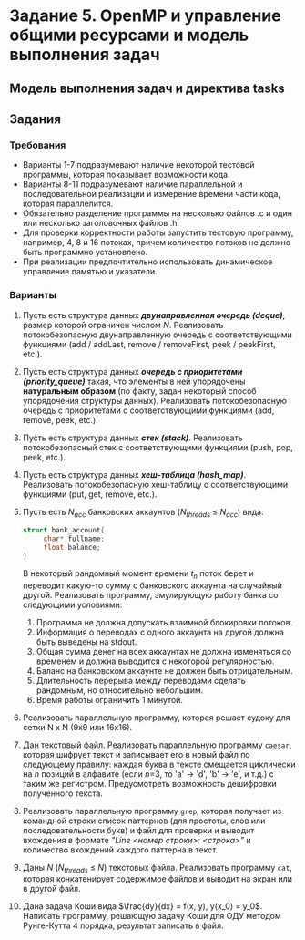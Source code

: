# Задание 5. OpenMP и управление общими ресурсами и модель выполнения задач

## Модель выполнения задач и директива tasks

## Задания

### Требования

+ Варианты 1-7 подразумевают наличие некоторой тестовой программы, которая показывает возможности кода.
+ Варианты 8-11 подразумевают наличие параллельной и последовательной реализации и измерение времени части кода, которая параллелится.
+ Обязательно разделение программы на несколько файлов .c и один или несколько заголовочных файлов .h.
+ Для проверки корректности работы запустить тестовую программу, например, 4, 8 и 16 потоках, причем количество потоков не должно быть программно установлено.
+ При реализации предпочтительно использовать динамическое управление памятью и указатели.

### Варианты

1. Пусть есть структура данных ***двунаправленная очередь (deque)***, размер которой ограничен числом *N*. Реализовать потокобезопасную двунаправленную очередь с соответствующими функциями (add / addLast, remove / removeFirst, peek / peekFirst, etc.).
2. Пусть есть структура данных ***очередь с приоритетами (priority_queue)*** такая, что элементы в ней упорядочены **натуральным образом** (по факту, задан некоторый способ упорядочения структуры данных). Реализовать потокобезопасную очередь с приоритетами с cоответствующими функциями (add, remove, peek, etc.).
3. Пусть есть структура данных ***стек (stack)***. Реализовать потокобезопасный стек с соответствующими функциями (push, pop, peek, etc.).
4. Пусть есть структура данных ***хеш-таблица (hash_map)***. Реализовать потокобезопасную хеш-таблицу с соответствующими функциями (put, get, remove, etc.).
5. Пусть есть *$N_{acc}$* банковских аккаунтов (*$N_{threads}$* $\leq$ *$N_{acc}$*) вида:

   ```c
   struct bank_account{
        char* fullname;
        float balance;
   }
   ```

   В некоторый рандомный момент времени *$t_n$* поток берет и переводит какую-то сумму с банковского аккаунта на случайный другой. Реализовать программу, эмулирующую работу банка со следующими условиями:
   1. Программа не должна допускать взаимной блокировки потоков.
   2. Информация о переводах с одного аккаунта на другой должна быть выведены на stdout.
   3. Общая сумма денег на всех аккаунтах не должна изменяться со временем и должна выводится с некоторой регулярностью.
   4. Баланс на банковском аккаунте не должен быть отрицательным.
   5. Длительность перерыва между переводами сделать рандомным, но относительно небольшим.
   6. Время работы ограничить 1 минутой.

6. Реализовать параллельную программу, которая решает судоку для сетки N x N (9x9 или 16x16).
7. Дан текстовый файл. Реализовать параллельную программу ```caesar```, которая шифрует текст и записывает его в новый файл по следующему правилу: каждая буква в тексте смещается циклически на *n* позиций в алфавите (если *n*=3, то 'a' -> 'd', 'b' -> 'e', и т.д.) с таким же регистром. Предусмотреть возможность дешифровки полученного текста.
8. Реализовать параллельную программу ```grep```, которая получает из командной строки список паттернов (для простоты, слов или последовательности букв) и файл для проверки и выводит вхождения в формате *"Line <номер строки>: <строка>"* и количество вхождений каждого паттерна в текст.
9. Даны *N* (*$N_{threads}$* $\leq$ *$N$*) текстовых файла. Реализовать программу ```cat```, которая конкатенирует содержимое файлов и выводит на экран или в другой файл.
10. Дана задача Коши вида $\frac{dy}{dx} = f(x, y), y(x_0) = y_0$. Написать программу, решающую задачу Коши для ОДУ методом Рунге-Кутта 4 порядка, результат записать в файл.
